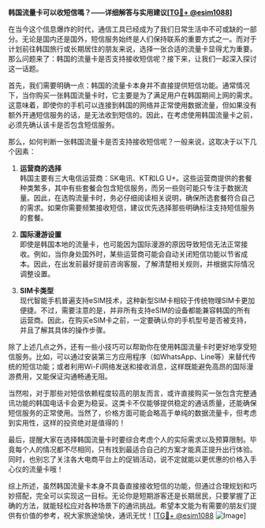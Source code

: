 **韩国流量卡可以收短信嗎？——详细解答与实用建议[[TG💪+ @esim1088](https://t.me/s/esim1088)]**

在当今这个信息爆炸的时代，通信工具已经成为了我们日常生活中不可或缺的一部分。无论是国内还是国外，短信服务始终是人们保持联系的重要方式之一。而对于计划前往韩国旅行或长期居住的朋友来说，选择一张合适的流量卡显得尤为重要。那么问题来了：韩国的流量卡是否支持接收短信呢？接下来，让我们一起深入探讨这一话题。

首先，我们需要明确一点：韩国的流量卡本身并不直接提供短信功能。通常情况下，当你购买一张韩国流量卡时，它主要是为了满足用户在韩国期间上网的需求。这意味着，即使你的手机可以连接到韩国的网络并正常使用数据流量，但如果没有额外开通短信服务的话，是无法收到短信的。因此，在考虑使用韩国流量卡之前，必须先确认该卡是否包含短信服务。

那么，如何判断一张韩国流量卡是否支持接收短信呢？一般来说，这取决于以下几个因素：

1. **运营商的选择**  
   韩国主要有三大电信运营商：SK电讯、KT和LG U+。这些运营商提供的套餐种类繁多，其中有些套餐会包含短信服务，而另一些则可能只专注于数据流量。因此，在选购流量卡时，务必仔细阅读相关说明，确保所选套餐符合自己的需求。如果你需要频繁接收短信，建议优先选择那些明确标注支持短信服务的套餐。

2. **国际漫游设置**  
   即使是韩国本地的流量卡，也可能因为国际漫游的原因导致短信无法正常接收。例如，当你身处国外时，某些运营商可能会自动关闭短信功能以节省成本。因此，在出发前最好提前咨询客服，了解清楚相关规则，并根据实际情况调整设置。

3. **SIM卡类型**  
   现代智能手机普遍支持eSIM技术，这种新型SIM卡相较于传统物理SIM卡更加便捷。不过，需要注意的是，并非所有支持eSIM的设备都能兼容韩国的所有运营商。因此，在购买eSIM卡之前，一定要确认你的手机型号是否被支持，并且了解其具体的操作步骤。

除了上述几点之外，还有一些小技巧可以帮助你在使用韩国流量卡时更好地享受短信服务。比如，可以通过安装第三方应用程序（如WhatsApp、Line等）来替代传统的短信功能；或者利用Wi-Fi网络发送和接收消息，这样既能避免高昂的国际漫游费用，又能保证沟通畅通无阻。

当然啦，对于那些对短信依赖程度较高的朋友而言，或许直接购买一张包含完整通讯功能的韩国电话卡会更为稳妥。这类卡不仅能够提供稳定的通话质量，还能确保短信服务的正常使用。当然了，价格方面可能会略高于单纯的数据流量卡，但考虑到实用性，这样的投资绝对是值得的！

最后，提醒大家在选择韩国流量卡时要综合考虑个人的实际需求以及预算限制。毕竟每个人的情况都不尽相同，只有找到最适合自己的方案才能真正提升出行体验。同时，也别忘了关注各大电商平台上的促销活动，说不定就能以更优惠的价格入手心仪的流量卡哦！

综上所述，虽然韩国流量卡本身不具备直接接收短信的功能，但通过合理规划和巧妙搭配，完全可以实现这一目标。无论你是短期游客还是长期居民，只要掌握了正确的方法，就能轻松应对各种场景下的通讯挑战。希望本文能为有需要的朋友们提供有价值的参考，祝大家旅途愉快，通讯无忧！[[TG💪+ @esim1088](https://t.me/s/esim1088) ![Image](https://i.postimg.cc/4NQfJmqS/Snipaste-2025-05-13-00-14-12.png)]